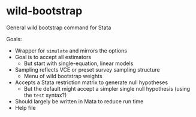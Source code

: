 wild-bootstrap
==============

General wild bootstrap command for Stata

Goals:
* Wrapper for `simulate` and mirrors the options
* Goal is to accept all estimators
	* But start with single-equation, linear models
* Sampling reflects VCE or preset survey sampling structure
	* Menu of wild bootstrap weights
* Accepts a Stata restriction matrix to generate null hypotheses
	* But the default might accept a simpler single null hypothesis (using the `test` syntax?)
* Should largely be written in Mata to reduce run time
* Help file